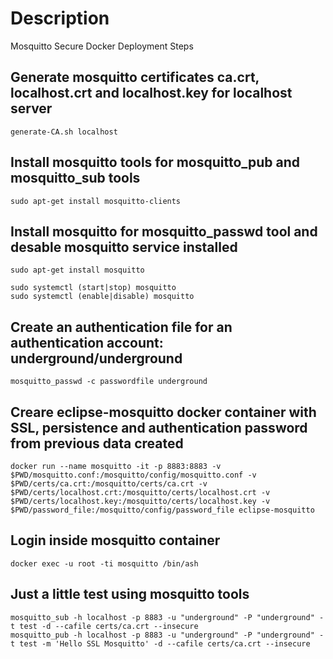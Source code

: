 # Description
Mosquitto Secure Docker Deployment Steps

## Generate mosquitto certificates ca.crt, localhost.crt and localhost.key for localhost server
```shell
generate-CA.sh localhost
```

## Install mosquitto tools for mosquitto_pub and mosquitto_sub tools
```shell
sudo apt-get install mosquitto-clients
```

## Install mosquitto for mosquitto_passwd tool and desable mosquitto service installed
```shell
sudo apt-get install mosquitto

sudo systemctl (start|stop) mosquitto
sudo systemctl (enable|disable) mosquitto
```

## Create an authentication file for an authentication account: underground/underground
```shell
mosquitto_passwd -c passwordfile underground
```

## Creare eclipse-mosquitto docker container with SSL, persistence and authentication password from previous data created
```shell
docker run --name mosquitto -it -p 8883:8883 -v $PWD/mosquitto.conf:/mosquitto/config/mosquitto.conf -v $PWD/certs/ca.crt:/mosquitto/certs/ca.crt -v $PWD/certs/localhost.crt:/mosquitto/certs/localhost.crt -v $PWD/certs/localhost.key:/mosquitto/certs/localhost.key -v $PWD/password_file:/mosquitto/config/password_file eclipse-mosquitto
```

## Login inside mosquitto container
```shell
docker exec -u root -ti mosquitto /bin/ash
```

## Just a little test using mosquitto tools
```shell
mosquitto_sub -h localhost -p 8883 -u "underground" -P "underground" -t test -d --cafile certs/ca.crt --insecure
mosquitto_pub -h localhost -p 8883 -u "underground" -P "underground" -t test -m 'Hello SSL Mosquitto' -d --cafile certs/ca.crt --insecure
```
